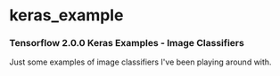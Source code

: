 # keras_example

### Tensorflow 2.0.0 Keras Examples - Image Classifiers

Just some examples of image classifiers I've been playing around with.

